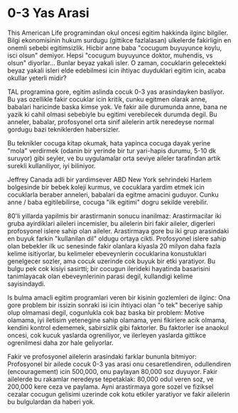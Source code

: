 # 0-3 Yas Arasi

This American Life programindan okul oncesi egitim hakkinda ilginc bilgiler. Bilgi ekonomisinin hukum surdugu (gittikce fazlalasan) ulkelerde fakirligin en onemli sebebi egitimsizlik. Hicbir anne baba "cocugum buyuyunce koylu, isci olsun" demiyor. Hepsi "cocugum buyuyunce doktor, muhendis, vs olsun" diyorlar... Bunlar beyaz yakali isler. O zaman, cocuklarin gelecekteki beyaz yakali isleri elde edebilmesi icin ihtiyac duyduklari egitim icin, acaba okullar yeterli midir?

TAL programina gore, egitim aslinda cocuk 0-3 yas arasindayken basliyor. Bu yas ozellikle fakir cocuklar icin kritik, cunku egitmen olarak anne, babalari haricinde baska kimse yok. Ve fakir aile durumunda anne, bana ne yazik ki cahil olmasi sebebiyle bu egitimi verebilecek durumda degil. Bu anneler, babalar, profosyonel orta sinif ailelerin artik neredeyse normal gordugu bazi tekniklerden habersizler.

Bu teknikler cocuga kitap okumak, hata yapinca cocuga dayak yerine "mola" verdirmek (odanin bir yerinde bir tur yari-hapis durumu, 5-10 dk suruyor) gibi seyler, ve bu uygulamalar orta seviye aileler tarafindan artik surekli kullaniliyor, iyi biliniyor.

Jeffrey Canada adli bir yardimsever ABD New York sehrindeki Harlem bolgesinde bir bebek koleji kurmus, ve cocuklara yardim etmek icin cocuklarla beraber anneleri, babalari da egitme amacini guduyor. Cunku anne / baba egitilebilirse, cocuga "ilk egitimi" dogru sekilde verebilir.

80'li yillarda yapilmis bir arastirmanin sonucu inanilmaz: Arastirmacilar iki gruba ayirdiklari aileleri incemisler, bu ailelerin biri fakir aileler, digerleri profosyonel islere sahip olan aileler. Arastirmaya gore bu iki grup arasindaki en buyuk farkin "kullanilan dil" oldugu ortaya cikti. Profosyonel islere sahip olan bebekler ilk uc senesinde fakir olanlara kiyasla 20 milyon daha fazla kelime isitiyorlar, bu kelimeler ebeveynlerin cocuklarina konustuklari genelgecer sozler, ama cocuk uzerinde cok buyuk bir etki yaratiyor. Bu bulgu pek cok kisiyi sasirtti; bir cocugun ilerideki hayatinda basarisini tanimlayacak olan ebeveynlerinin parasi degil, kullandigi kelime sayisindaydi.

Is bulma amacli egitim programlari veren bir kisinin gozlemleri de ilginc: Ona gore problem bir issizin sonraki isi icin ihtiyaci olan "o tek" beceriye sahip olup olmamasi degil, cogunlukla cok baz baska bir problem: Motive olamama, iyi iletisim yetenegine sahip olamama, yeni fikirlere acik olmama, kendini kontrol edememek, sabirsizlik gibi faktorler. Bu faktorler ise anaokul oncesi, cok kucuk yaslarda ogreniliyor, ve ilerleyen yaslarda gittikce ogrenilmesi daha zor hale geliyorlar.

Fakir ve profosyonel ailelerin arasindaki farklar bununla bitmiyor: Profosyonel bir ailede cocuk 0-3 yas arasi onu cesaretlendiren, odullendiren (encouragement) icin 500,000, onu paylayan 80,000 soz duyuyor. Fakir ailelerde bu rakamlar neredeyse tepetaklak: 80,000 odul veren soz, ve 200,000 kere ceza ve paylama. Ayni arastirmaya gore sozel ve fiziksel cezalar cocugun gelisimi uzerinde cok kotu etkiler yaratiyor ve fakir ailelerin bu bulgulardan da haberi yok.
